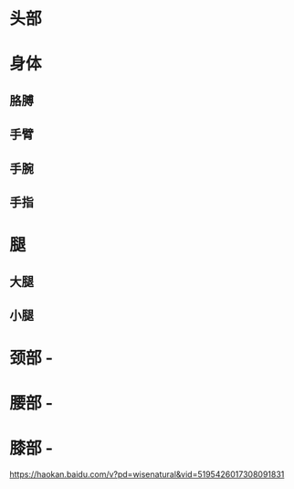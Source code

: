 # 头部 
# 身体
## 胳膊
## 手臂
## 手腕
## 手指

# 腿
## 大腿
## 小腿

# 颈部 - 
# 腰部 -
# 膝部 -

https://haokan.baidu.com/v?pd=wisenatural&vid=5195426017308091831